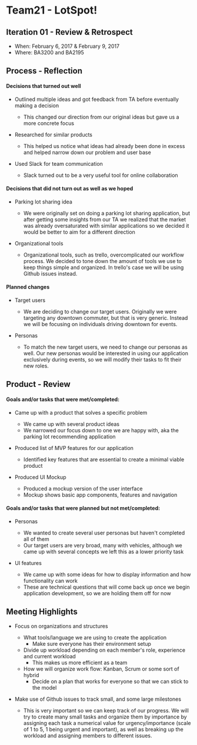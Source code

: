 # Team21 - LotSpot!

## Iteration 01 - Review & Retrospect

 - When: February 6, 2017 & February 9, 2017
 - Where: BA3200 and BA2195

## Process - Reflection

#### Decisions that turned out well

- Outlined multiple ideas and got feedback from TA before eventually making a decision
	- This changed our direction from our original ideas but gave us a more concrete focus
	
- Researched for similar products
	- This helped us notice what ideas had already been done in excess and helped narrow down our problem and user base
	
- Used Slack for team communication
	- Slack turned out to be a very useful tool for online collaboration

#### Decisions that did not turn out as well as we hoped

- Parking lot sharing idea
	- We were originally set on doing a parking lot sharing application, but after getting some insights from our TA we realized that the market was already oversaturated with similar applications so we decided it would be better to aim for a different direction

- Organizational tools
	- Organizational tools, such as trello, overcomplicated our workflow process. We decided to tone down the amount of tools we use to keep things simple and organized. In trello's case we will be using Github issues instead.

#### Planned changes

- Target users
	- We are deciding to change our target users. Originally we were targeting any downtown commuter, but that is very generic. Instead we will be focusing on individuals driving downtown for events. 

- Personas
	- To match the new target users, we need to change our personas as well. Our new personas would be interested in using our application exclusively during events, so we will modify their tasks to fit their new roles.

## Product - Review

#### Goals and/or tasks that were met/completed:

- Came up with a product that solves a specific problem
	- We came up with several product ideas
	- We narrowed our focus down to one we are happy with, aka the parking lot recommending application
	
- Produced list of MVP features for our application
	- Identified key features that are essential to create a minimal viable product
	
- Produced UI Mockup
	- Produced a mockup version of the user interface
	- Mockup shows basic app components, features and navigation

#### Goals and/or tasks that were planned but not met/completed:
	
- Personas
	- We wanted to create several user personas but haven't completed all of them
	- Our target users are very broad, many with vehicles, although we came up with several concepts we left this as a lower priority task

 - UI features
 	- We came up with some ideas for how to display information and how functionality can work
	- These are technical questions that will come back up once we begin application development, so we are holding them off for now

## Meeting Highlights

- Focus on organizations and structures
	- What tools/language we are using to create the application
		- Make sure everyone has their environment setup
	- Divide up workload depending on each member's role, experience and current workload
		- This makes us more efficient as a team
	- How we will organize work flow: Kanban, Scrum or some sort of hybrid
		- Decide on a plan that works for everyone so that we can stick to the model
	
- Make use of Github issues to track small, and some large milestones
	- This is very important so we can keep track of our progress. We will try to create many small tasks and organize them by importance by assigning each task a numerical value for urgency/importance (scale of 1 to 5, 1 being urgent and important), as well as breaking up the workload and assigning members to different issues.
